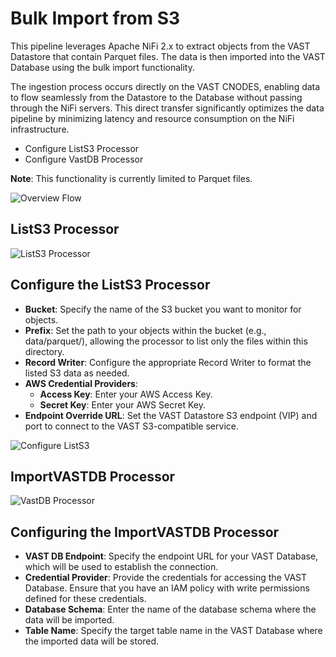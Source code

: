 # Bulk Import from S3

This pipeline leverages Apache NiFi 2.x to extract objects from the VAST Datastore that contain Parquet files. The data is then imported into the VAST Database using the bulk import functionality.

The ingestion process occurs directly on the VAST CNODES, enabling data to flow seamlessly from the Datastore to the Database without passing through the NiFi servers. This direct transfer significantly optimizes the data pipeline by minimizing latency and resource consumption on the NiFi infrastructure.

- Configure ListS3 Processor
- Configure VastDB Processor

**Note**: This functionality is currently limited to Parquet files.

![Overview Flow](./overview.png)

## ListS3 Processor

![ListS3 Processor](./lists3processor.png)

## Configure the ListS3 Processor

- **Bucket**: Specify the name of the S3 bucket you want to monitor for objects.
- **Prefix**: Set the path to your objects within the bucket (e.g., data/parquet/), allowing the processor to list only the files within this directory.
- **Record Writer**: Configure the appropriate Record Writer to format the listed S3 data as needed.
- **AWS Credential Providers**:
  - **Access Key**: Enter your AWS Access Key.
  - **Secret Key**: Enter your AWS Secret Key.
- **Endpoint Override URL**: Set the VAST Datastore S3 endpoint (VIP) and port to connect to the VAST S3-compatible service.

![Configure ListS3](./awscredprovider.png)

## ImportVASTDB Processor

![VastDB Processor](./importvastdb.png)

## Configuring the ImportVASTDB Processor

- **VAST DB Endpoint**: Specify the endpoint URL for your VAST Database, which will be used to establish the connection.
- **Credential Provider**: Provide the credentials for accessing the VAST Database. Ensure that you have an IAM policy with write permissions defined for these credentials.
- **Database Schema**: Enter the name of the database schema where the data will be imported.
- **Table Name**: Specify the target table name in the VAST Database where the imported data will be stored.

 